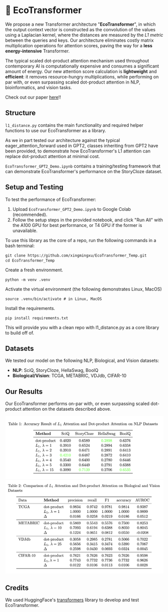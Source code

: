 # 🌿 EcoTransformer

We propose a new Transformer architecture "**EcoTransformer**", in which the output context vector is constructed as the convolution of the values using a Laplacian kernel, where the distances are measured by the *L1 metric* between the queries and keys. Our architecture eliminates costly matrix multiplication operations for attention scores, paving the way for a **less energy-intensive** Transformer. 

The typical scaled dot-product attention mechanism used throughout contemporary AI is computationally expensive and consumes a significant  amount of energy. Our new attention score calculation is **lightweight** and **efficient**: it removes resource-hungry multiplications, while performing on par with, or even surpassing scaled dot-product attention in NLP, bioinformatics, and vision tasks. 

Check out our paper [here](https://arxiv.org/pdf/2507.20096)!!

## Structure

``l1_distance.py`` contains the main functionality and required helper functions to use our EcoTransformer as a library. 

As we in part tested our architecture against the typical eager_attention_forward used in GPT2, classes inheriting from GPT2 have been provided, to demonstrate how EcoTransformer's L1 attention can replace dot-product attention at minimal cost.

``EcoTransformer_GPT2_Demo.ipynb`` contains a training/testing framework that can demonstrate EcoTransformer's performance on the StoryCloze dataset.

## Setup and Testing

To test the performance of EcoTransformer:
1. Upload ``EcoTransformer_GPT2_Demo.ipynb`` to Google Colab (recommended).
2. Follow the setup steps in the provided notebook, and click "Run All" with the A100 GPU for best performance, or T4 GPU if the former is unavailable. 

To use this library as the core of a repo, run the following commands in a bash terminal:
```
git clone https://github.com/xingmingxu/EcoTransformer_Temp.git
cd EcoTransformer_Temp
```
Create a fresh environment.
```
python -m venv .venv
```
Activate the virtual environment (the following demonstrates Linux, MacOS)
```
source .venv/bin/activate # in Linux, MacOS
```
Install the requirements.
```
pip install requirements.txt
```

This will provide you with a clean repo with l1_distance.py as a core library to build off of. 

## Datasets

We tested our model on the following NLP, Biological, and Vision datasets:
* **NLP**: SciQ, StoryCloze, HellaSwag, BoolQ
* **Biological/Vision**: TCGA, METABRIC, VDJdb, CIFAR-10

## Our Results

Our EcoTransformer performs on-par with, or even surpassing scaled dot-product attention on the datasets described above. 

![alt text](images/table1.png)
![alt text](images/table2.png)

## Credits

We used HuggingFace's [transformers](https://github.com/huggingface/transformers) library to develop and test EcoTransformer.